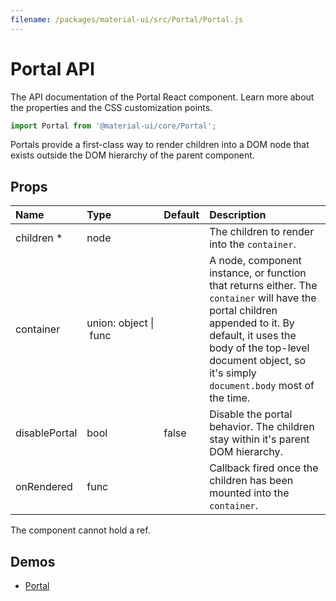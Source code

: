 ```yaml
---
filename: /packages/material-ui/src/Portal/Portal.js
---
```


<!--- This documentation is automatically generated, do not try to edit it. -->

# Portal API

<p class="description">The API documentation of the Portal React component. Learn more about the properties and the CSS customization points.</p>

```js
import Portal from '@material-ui/core/Portal';
```

Portals provide a first-class way to render children into a DOM node
that exists outside the DOM hierarchy of the parent component.

## Props

| Name                                                     | Type                                                                            | Default                                 | Description                                                                                                                                                                                                                                |
| :------------------------------------------------------- | :------------------------------------------------------------------------------ | :-------------------------------------- | :----------------------------------------------------------------------------------------------------------------------------------------------------------------------------------------------------------------------------------------- |
| <span class="prop-name required">children&nbsp;\*</span> | <span class="prop-type">node</span>                                             |                                         | The children to render into the `container`.                                                                                                                                                                                               |
| <span class="prop-name">container</span>                 | <span class="prop-type">union:&nbsp;object&nbsp;&#124;<br>&nbsp;func<br></span> |                                         | A node, component instance, or function that returns either. The `container` will have the portal children appended to it. By default, it uses the body of the top-level document object, so it's simply `document.body` most of the time. |
| <span class="prop-name">disablePortal</span>             | <span class="prop-type">bool</span>                                             | <span class="prop-default">false</span> | Disable the portal behavior. The children stay within it's parent DOM hierarchy.                                                                                                                                                           |
| <span class="prop-name">onRendered</span>                | <span class="prop-type">func</span>                                             |                                         | Callback fired once the children has been mounted into the `container`.                                                                                                                                                                    |

The component cannot hold a ref.

## Demos

- [Portal](/utils/portal/)
